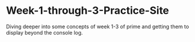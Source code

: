# Week-1-through-3-Practice-Site
Diving deeper into some concepts of week 1-3 of prime and getting them to display beyond the console log.
